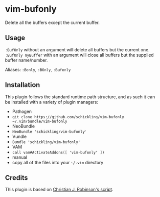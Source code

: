vim-bufonly
===========

Delete all the buffers except the current buffer.


## Usage

`:BufOnly` without an argument will delete all buffers but the current one.  
`:BufOnly myBuffer` with an argument will close all buffers but the supplied buffer name/number.

Aliases: `:Bonly`, `:BOnly`, `:Bufonly`

## Installation

This plugin follows the standard runtime path structure, and as such it can be installed with a variety of plugin managers:

*  Pathogen
  *  `git clone https://github.com/schickling/vim-bufonly ~/.vim/bundle/vim-bufonly`
*  NeoBundle
  *  `NeoBundle 'schickling/vim-bufonly'`
*  Vundle
  *  `Bundle 'schickling/vim-bufonly'`
*  VAM
  *  `call vam#ActivateAddons([ 'vim-bufonly' ])`
*  manual
  *  copy all of the files into your `~/.vim` directory


## Credits
This plugin is based on [Christian J. Robinson's script](http://www.vim.org/scripts/script.php?script_id=1071).
